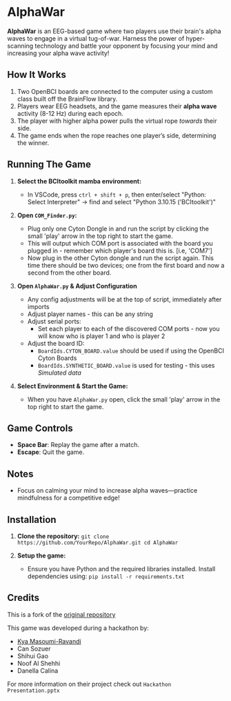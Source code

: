 # AlphaWar

**AlphaWar** is an EEG-based game where two players use their brain's alpha waves to engage in a virtual tug-of-war. Harness the power of hyper-scanning technology and battle your opponent by focusing your mind and increasing your alpha wave activity!

## How It Works

1. Two OpenBCI boards are connected to the computer using a custom class built off the BrainFlow library.
2. Players wear EEG headsets, and the game measures their **alpha wave** activity (8-12 Hz) during each epoch.
3. The player with higher alpha power pulls the virtual rope *towards* their side.
4. The game ends when the rope reaches one player’s side, determining the winner.

## Running The Game
1. **Select the BCItoolkit mamba environment:**
   - In VSCode, press `ctrl + shift + p`, then enter/select "Python: Select Interpreter" -> find and select "Python 3.10.15 ('BCItoolkit')"
2. **Open `COM_Finder.py`:**
   - Plug only one Cyton Dongle in and run the script by clicking the small 'play' arrow in the top right to start the game.
   - This will output which COM port is associated with the board you plugged in - remember which player's board this is. [i.e, 'COM7']
   - Now plug in the other Cyton dongle and run the script again. This time there should be two devices; one from the first board and now a second from the other board.
3. **Open `AlphaWar.py` & Adjust Configuration**
   - Any config adjustments will be at the top of script, immediately after imports
   - Adjust player names - this can be any string 
   - Adjust serial ports:
      - Set each player to each of the discovered COM ports - now you will know who is player 1 and who is player 2
   - Adjust the board ID: 
     - `BoardIds.CYTON_BOARD.value` should be used if using the OpenBCI Cyton Boards
     - `BoardIds.SYNTHETIC_BOARD.value` is used for testing - this uses *Simulated data*

4. **Select Environment & Start the Game:**
   - When you have `AlphaWar.py` open, click the small 'play' arrow in the top right to start the game.

## Game Controls
- **Space Bar**: Replay the game after a match.
- **Escape**: Quit the game.

## Notes

- Focus on calming your mind to increase alpha waves—practice mindfulness for a competitive edge!

## Installation

1. **Clone the repository:**
   `
   git clone https://github.com/YourRepo/AlphaWar.git
   cd AlphaWar
   `

2. **Setup the game:**
   - Ensure you have Python and the required libraries installed. Install dependencies using:
     `
     pip install -r requirements.txt
     `


## Credits

This is a fork of the [original repository](https://github.com/KyaMas/AlphaWar)

This game was developed during a hackathon by:

- [Kya Masoumi-Ravandi](https://github.com/KyaMas)
- Can Sozuer
- Shihui Gao
- Noof Al Shehhi
- Danella Calina

For more information on their project check out `Hackathon Presentation.pptx`

